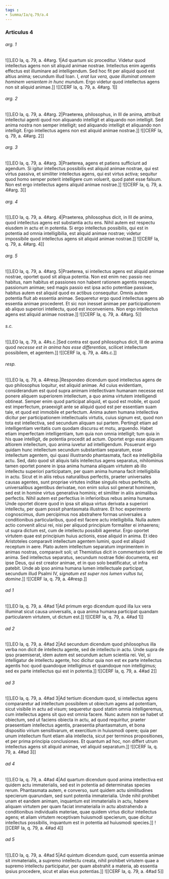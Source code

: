 ```yaml
---
tags : 
- Summa/Ia/q.79/a.4
---
```


### Articulus 4

###### arg. 1
![[LEO Ia, q. 79, a. 4#arg. 1|Ad quartum sic proceditur. Videtur quod intellectus agens non sit aliquid animae nostrae. Intellectus enim agentis effectus est illuminare ad intelligendum. Sed hoc fit per aliquid quod est altius anima; secundum illud Ioan. I, *erat lux vera, quae illuminat omnem hominem venientem in hunc mundum*. Ergo videtur quod intellectus agens non sit aliquid animae.]]
![[CERF Ia, q. 79, a. 4#arg. 1]]

###### arg. 2
![[LEO Ia, q. 79, a. 4#arg. 2|Praeterea, philosophus, in III de anima, attribuit intellectui agenti quod non aliquando intelligit et aliquando non intelligit. Sed anima nostra non semper intelligit; sed aliquando intelligit et aliquando non intelligit. Ergo intellectus agens non est aliquid animae nostrae.]]
![[CERF Ia, q. 79, a. 4#arg. 2]]

###### arg. 3
![[LEO Ia, q. 79, a. 4#arg. 3|Praeterea, agens et patiens sufficiunt ad agendum. Si igitur intellectus possibilis est aliquid animae nostrae, qui est virtus passiva, et similiter intellectus agens, qui est virtus activa; sequitur quod homo semper poterit intelligere cum voluerit, quod patet esse falsum. Non est ergo intellectus agens aliquid animae nostrae.]]
![[CERF Ia, q. 79, a. 4#arg. 3]]

###### arg. 4
![[LEO Ia, q. 79, a. 4#arg. 4|Praeterea, philosophus dicit, in III de anima, quod intellectus agens est substantia actu ens. Nihil autem est respectu eiusdem in actu et in potentia. Si ergo intellectus possibilis, qui est in potentia ad omnia intelligibilia, est aliquid animae nostrae; videtur impossibile quod intellectus agens sit aliquid animae nostrae.]]
![[CERF Ia, q. 79, a. 4#arg. 4]]

###### arg. 5
![[LEO Ia, q. 79, a. 4#arg. 5|Praeterea, si intellectus agens est aliquid animae nostrae, oportet quod sit aliqua potentia. Non est enim nec passio nec habitus, nam habitus et passiones non habent rationem agentis respectu passionum animae; sed magis passio est ipsa actio potentiae passivae, habitus autem est aliquid quod ex actibus consequitur. Omnis autem potentia fluit ab essentia animae. Sequeretur ergo quod intellectus agens ab essentia animae procederet. Et sic non inesset animae per participationem ab aliquo superiori intellectu, quod est inconveniens. Non ergo intellectus agens est aliquid animae nostrae.]]
![[CERF Ia, q. 79, a. 4#arg. 5]]

###### s.c.
![[LEO Ia, q. 79, a. 4#s.c.|Sed contra est quod philosophus dicit, III de anima quod *necesse est in anima has esse differentias*, scilicet intellectum possibilem, et agentem.]]
![[CERF Ia, q. 79, a. 4#s.c.]]

###### resp.
![[LEO Ia, q. 79, a. 4#resp.|Respondeo dicendum quod intellectus agens de quo philosophus loquitur, est aliquid animae. Ad cuius evidentiam, considerandum est quod supra animam intellectivam humanam necesse est ponere aliquem superiorem intellectum, a quo anima virtutem intelligendi obtineat. Semper enim quod participat aliquid, et quod est mobile, et quod est imperfectum, praeexigit ante se aliquid quod est per essentiam suam tale, et quod est immobile et perfectum. Anima autem humana intellectiva dicitur per participationem intellectualis virtutis, cuius signum est, quod non tota est intellectiva, sed secundum aliquam sui partem. Pertingit etiam ad intelligentiam veritatis cum quodam discursu et motu, arguendo. Habet etiam imperfectam intelligentiam, tum quia non omnia intelligit; tum quia in his quae intelligit, de potentia procedit ad actum. Oportet ergo esse aliquem altiorem intellectum, quo anima iuvetur ad intelligendum. Posuerunt ergo quidam hunc intellectum secundum substantiam separatum, esse intellectum agentem, qui quasi illustrando phantasmata, facit ea intelligibilia actu. Sed, dato quod sit aliquis talis intellectus agens separatus, nihilominus tamen oportet ponere in ipsa anima humana aliquam virtutem ab illo intellectu superiori participatam, per quam anima humana facit intelligibilia in actu. Sicut et in aliis rebus naturalibus perfectis, praeter universales causas agentes, sunt propriae virtutes inditae singulis rebus perfectis, ab universalibus agentibus derivatae, non enim solus sol generat hominem, sed est in homine virtus generativa hominis; et similiter in aliis animalibus perfectis. Nihil autem est perfectius in inferioribus rebus anima humana. Unde oportet dicere quod in ipsa sit aliqua virtus derivata a superiori intellectu, per quam possit phantasmata illustrare. Et hoc experimento cognoscimus, dum percipimus nos abstrahere formas universales a conditionibus particularibus, quod est facere actu intelligibilia. Nulla autem actio convenit alicui rei, nisi per aliquod principium formaliter ei inhaerens; ut supra dictum est, cum de intellectu possibili ageretur. Ergo oportet virtutem quae est principium huius actionis, esse aliquid in anima. Et ideo Aristoteles comparavit intellectum agentem lumini, quod est aliquid receptum in aere. Plato autem intellectum separatum imprimentem in animas nostras, comparavit soli; ut Themistius dicit in commentario tertii de anima. Sed intellectus separatus, secundum nostrae fidei documenta, est ipse Deus, qui est creator animae, et in quo solo beatificatur, ut infra patebit. Unde ab ipso anima humana lumen intellectuale participat, secundum illud Psalmi IV, *signatum est super nos lumen vultus tui, domine*.]]
![[CERF Ia, q. 79, a. 4#resp.]]

###### ad 1
![[LEO Ia, q. 79, a. 4#ad 1|Ad primum ergo dicendum quod illa lux vera illuminat sicut causa universalis, a qua anima humana participat quandam particularem virtutem, ut dictum est.]]
![[CERF Ia, q. 79, a. 4#ad 1]]

###### ad 2
![[LEO Ia, q. 79, a. 4#ad 2|Ad secundum dicendum quod philosophus illa verba non dicit de intellectu agente, sed de intellectu in actu. Unde supra de ipso praemiserat, idem autem est secundum actum scientia rei. Vel, si intelligatur de intellectu agente, hoc dicitur quia non est ex parte intellectus agentis hoc quod quandoque intelligimus et quandoque non intelligimus; sed ex parte intellectus qui est in potentia.]]
![[CERF Ia, q. 79, a. 4#ad 2]]

###### ad 3
![[LEO Ia, q. 79, a. 4#ad 3|Ad tertium dicendum quod, si intellectus agens compararetur ad intellectum possibilem ut obiectum agens ad potentiam, sicut visibile in actu ad visum; sequeretur quod statim omnia intelligeremus, cum intellectus agens sit quo est omnia facere. Nunc autem non se habet ut obiectum, sed ut faciens obiecta in actu, ad quod requiritur, praeter praesentiam intellectus agentis, praesentia phantasmatum, et bona dispositio virium sensitivarum, et exercitium in huiusmodi opere; quia per unum intellectum fiunt etiam alia intellecta, sicut per terminos propositiones, et per prima principia conclusiones. Et quantum ad hoc, non differt utrum intellectus agens sit aliquid animae, vel aliquid separatum.]]
![[CERF Ia, q. 79, a. 4#ad 3]]

###### ad 4
![[LEO Ia, q. 79, a. 4#ad 4|Ad quartum dicendum quod anima intellectiva est quidem actu immaterialis, sed est in potentia ad determinatas species rerum. Phantasmata autem, e converso, sunt quidem actu similitudines specierum quarundam, sed sunt potentia immaterialia. Unde nihil prohibet unam et eandem animam, inquantum est immaterialis in actu, habere aliquam virtutem per quam faciat immaterialia in actu abstrahendo a conditionibus individualis materiae, quae quidem virtus dicitur intellectus agens; et aliam virtutem receptivam huiusmodi specierum, quae dicitur intellectus possibilis, inquantum est in potentia ad huiusmodi species.]]
![[CERF Ia, q. 79, a. 4#ad 4]]

###### ad 5
![[LEO Ia, q. 79, a. 4#ad 5|Ad quintum dicendum quod, cum essentia animae sit immaterialis, a supremo intellectu creata, nihil prohibet virtutem quae a supremo intellectu participatur, per quam abstrahit a materia, ab essentia ipsius procedere, sicut et alias eius potentias.]]
![[CERF Ia, q. 79, a. 4#ad 5]]

